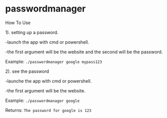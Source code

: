 # passwordmanager

How To Use

1). setting up a password.

  -launch the app with cmd or powershell.
  
  -the first argument will be the website and the second will be the password.

Example: `./passwordmanager google mypass123`

2). see the password

  -launche the app with cmd or powershell.

  -the first argument will be the website.

Example: `./passwordmanager google`

Returns: `The password for google is 123`
